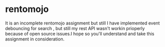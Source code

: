 # rentomojo
It is an incomplete rentomojo assignment but still I have implemented event debouncing for search , but still my rest API wasn't workin prioperly because of open source issues.I hope so you'll understand and take this 
assignment in consideration.
